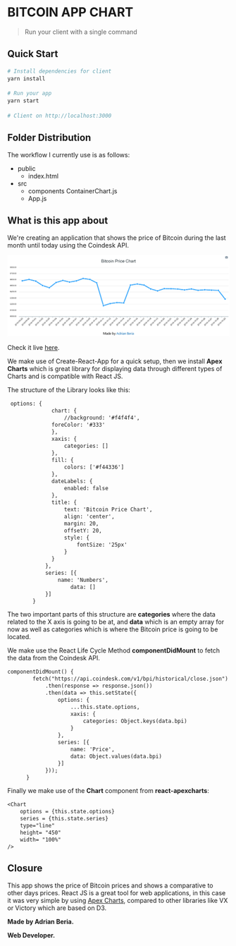 # BITCOIN APP CHART

> Run your client with a single command

## Quick Start

``` bash
# Install dependencies for client
yarn install

# Run your app
yarn start

# Client on http://localhost:3000
```

## Folder Distribution

The workflow I currently use is as follows:

- public
    - index.html 
- src
    - components
        ContainerChart.js
    - App.js

## What is this app about

We're creating an application that shows the price of Bitcoin during the last month until today using the Coindesk API.

![Challenge](README_Image.png)


Check it live [here](http://radinax.github.io/React-Bitcoin-Chart).

We make use of Create-React-App for a quick setup, then we install **Apex Charts** which is great library for displaying data through different types of Charts and is compatible with React JS. 

The structure of the Library looks like this:

```
 options: {
              chart: {
                  //background: '#f4f4f4',
              foreColor: '#333'
              },
              xaxis: {
                  categories: []
              },
              fill: {
                  colors: ['#f44336']
              },
              dateLabels: {
                  enabled: false
              },
              title: {
                  text: 'Bitcoin Price Chart',
                  align: 'center',
                  margin: 20,
                  offsetY: 20,
                  style: {
                      fontSize: '25px'
                  }
              }
            },
            series: [{
                name: 'Numbers',
		            data: []
            }]
        }
```

The two important parts of this structure are **categories** where the data related to the X axis is going to be at, and **data** which is an empty array for now as well as categories which is where the Bitcoin price is going to be located.

We make use the React Life Cycle Method **componentDidMount** to fetch the data from the Coindesk API.

```
componentDidMount() {
        fetch("https://api.coindesk.com/v1/bpi/historical/close.json")
            .then(response => response.json())
            .then(data => this.setState({
                options: {
                    ...this.state.options,
                    xaxis: {
                        categories: Object.keys(data.bpi)
                    }
                },
                series: [{
                    name: 'Price',
                    data: Object.values(data.bpi)
                }] 
            }));
      }
```
Finally we make use of the **Chart** component from **react-apexcharts**:

```
<Chart 
    options = {this.state.options}
    series = {this.state.series}
    type="line"
    height= "450"
    width= "100%"
/>
```
## Closure

This app shows the price of Bitcoin prices and shows a comparative to other days prices. React JS is a great tool for web applications, in this case it was very simple by using [Apex Charts](https://apexcharts.com/), compared to other libraries like VX or Victory which are based on D3.

**Made by Adrian Beria.**

**Web Developer.**